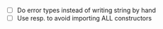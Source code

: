 - [ ] Do error types instead of writing string by hand
- [ ] Use resp. to avoid importing ALL constructors
